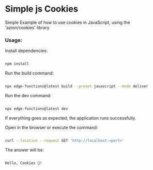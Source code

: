 # Simple js Cookies

Simple Example of how to use cookies in JavaScript, using the 'azion/cookies' library

### Usage:

Install dependencies:

```bash

npm install

```

Run the build command:

```bash

npx edge-functions@latest build --preset javascript --mode deliver

```

Run the dev command:

```bash

npx edge-functions@latest dev

```

If everything goes as expected, the application runs successfully.

Open in the browser or execute the command:

```bash

curl --location --request GET 'http://localhost:<port>'

```

The answer will be:

```text

Hello, Cookies 🍪!

```
